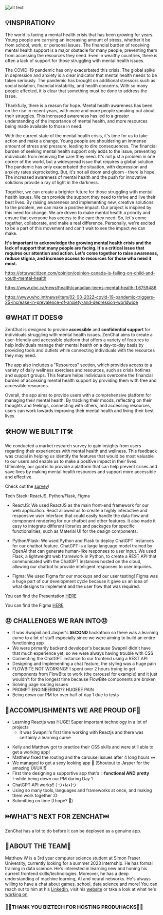 ![alt text](https://cdn.discordapp.com/attachments/1091774713111523501/1092045256486309908/LOGO_3.png)

## 💡INSPIRATION💡

The world is facing a mental health crisis that has been growing for years. Young people are carrying an increasing amount of stress, whether it be from school, work, or personal issues. The financial burden of receiving mental health support is a major obstacle for many people, preventing them from accessing the resources they need. Even in wealthy countries, there is often a lack of support for those struggling with mental health issues.

The COVID-19 pandemic has only exacerbated this crisis. The global spike in depression and anxiety is a clear indicator that mental health needs to be taken seriously. The pandemic has brought on additional stressors such as social isolation, financial instability, and health concerns. With so many people affected, it is clear that something must be done to address the issue.

Thankfully, there is a reason for hope. Mental health awareness has been on the rise in recent years, with more and more people speaking out about their struggles. This increased awareness has led to a greater understanding of the importance of mental health, and more resources being made available to those in need.

With the current state of the mental health crisis, it's time for us to take action and make a change. Young people are shouldering an immense amount of stress and pressure, leading to dire consequences. The financial burden of seeking mental health support only adds to the issue, preventing individuals from receiving the care they need. It's not just a problem in one corner of the world, but a widespread issue that requires a global solution. The pandemic has only exacerbated the situation, with depression and anxiety rates skyrocketing. But, it's not all doom and gloom - there is hope. The increased awareness of mental health and the push for innovative solutions provide a ray of light in the darkness.

Together, we can create a brighter future for those struggling with mental health issues. We can provide the support they need to thrive and live their best lives. By raising awareness and implementing new, creative solutions to the problem, we can make a positive impact. Our project is inspired by this need for change. We are driven to make mental health a priority and ensure that everyone has access to the care they need. So, let's come together, collaborate, and make a real difference. Personally, we're excited to be a part of this movement and can't wait to see the impact we can make.

**It's important to acknowledge the growing mental health crisis and the lack of support that many people are facing. It's a critical issue that requires our attention and action. Let's come together to raise awareness, reduce stigma, and increase access to resources for those who need it most.**

https://ottawacitizen.com/opinion/opinion-canada-is-failing-on-child-and-youth-mental-health

https://www.cbc.ca/news/health/canadian-teens-mental-health-1.6759486

https://www.who.int/news/item/02-03-2022-covid-19-pandemic-triggers-25-increase-in-prevalence-of-anxiety-and-depression-worldwide

## ⚙️WHAT IT DOES⚙️

ZenChat is designed to provide **accessible** and **confidential support** for individuals struggling with mental health issues. ZenChat  aims to create a user-friendly and accessible platform that offers a variety of features to help individuals manage their mental health on a day-to-day basis by providing tools and outlets while connecting individuals with the resources they may need.

The app also includes a "Resources" section, which provides access to a variety of daily wellness exercises and resources, such as crisis hotlines and support groups. This feature helps individuals overcome the financial burden of accessing mental health support by providing them with free and accessible resources.

Overall, the app aims to provide users with a comprehensive platform for managing their mental health. By tracking their moods, reflecting on their thoughts and feelings, connecting with others, and accessing resources, users can work towards improving their mental health and living their best lives.

## 🛠️HOW WE BUILT IT🛠️

We conducted a market research survey to gain insights from users regarding their experiences with mental health and wellness. This feedback was crucial in helping us identify the features that would be most valuable to our users and enable us to make a positive impact in their lives. Ultimately, our goal is to provide a platform that can help prevent crises and save lives by making mental health resources and support more accessible and effective.

Check out the [survey](https://docs.google.com/forms/d/1TFUG9Fy3STznCfMhcG7mCMDcHUGgVV_VdJhdhjVD1yU/edit)!

Tech Stack: ReactJS, Python/Flask, Figma

- ReactJS: We used ReactJS as the main front-end framework for our web application. React allowed us to create a highly interactive and responsive user interface that could easily handle the data flow and component rendering for our chatbot and other features. It also made it easy to integrate different libraries and packages for specific functionalities, such as Material UI for the design components.

- Python/Flask: We used Python and Flask to deploy ChatGPT instances for our chatbot feature. ChatGPT is a large language model trained by OpenAI that can generate human-like responses to user input. We used Flask, a lightweight web framework in Python, to create a REST API that communicated with the ChatGPT instances hosted on the cloud, allowing our chatbot to provide intelligent responses to user inquiries.

- Figma: We used Figma for our mockups and our user testing! Figma was a huge part of our development cycle because it gave us an idea of what designs to implement and the user flow that was required.

You can find the Presentation [HERE](https://www.canva.com/design/DAFYWuOUycc/XxQlgWJga1fBkd_9FRH6ew/view?utm_content=DAFYWuOUycc&utm_campaign=designshare&utm_medium=link2&utm_source=sharebutton)

You can find the Figma [HERE](https://www.figma.com/file/qSEZxzkzjBhUED7khp0E2E/ProduHacks-2023?node-id=32-2272&t=vcJdJChzqWCSowIl-0)

## 😣 CHALLENGES WE RAN INTO😣

- It was Swapnil and Jasper's **SECOND** hackathon so there was a learning curve to a lot of stuff 
especially since we were aiming to build an entire functioning app
- We were primarily backend developer's because Swapnil didn't have that much experience yet, so we were always having trouble with CSS 
- Connecting the ChatGPT instance to our frontend using a REST API
- Designing and implementing a chat feature, the styling was a huge pain
- FLOWBITE NOT WORKING!! I spent over 2 hours trying to get components from FlowBite to work (the carousel for example) and it just wouldn't for the longest time because FlowBite components are broken
- Solving page routing issues
- PROMPT ENGINEERING?? HUGEEE PAIN
- Being down our PM for over half of day 1 due to tests

## 🎉ACCOMPLISHMENTS WE ARE PROUD OF🎉

* Learning Reactjs was HUGE! Super important technology in a lot of projects
   * It was Swapnil's first time working with Reactjs and there was certainly a learning curve
- Kelly and Matthew got to practice their CSS skills and were still able to get a working app!
- Matthew fixed the routing and the carousel issues after 4 long hours 💀💀
-  We managed to get a sexy looking app 🤩 (Shoutout to Jasper for the amazing UI/UX!!)
- First time designing a supportive app that's ✨**functional AND pretty** ✨while being down our PM during Day 1
- ChatGPT API works!! ( つ•̀ω•́)つ
- Using so many tools, languages and frameworks at once, and making them work together :D
- Submitting on time (I hope? 😬)

## ⏭️WHAT'S NEXT FOR ZENCHAT⏭️

ZenChat has a lot to do before it can be deployed as a genuine app. 

## 🎁ABOUT THE TEAM🎁

Matthew W is a 3rd year computer science student at Simon Fraser University, currently looking for a summer 2023 internship. He has formal training in data science. He's interested in learning new and honing his current frontend skills/technologies. Moreover, he has a deep understanding of machine learning, AI and neural networks. He's always willing to have a chat about games, school, data science and more! You can reach out to him at his [LinkedIn](https://www.linkedin.com/in/matthew-wong-240837124/), visit his [website](https://wongmatt.dev) or take a look at what he's [working on](https://github.com/WongMatthew)

### 🥳🎉THANK YOU BIZTECH FOR HOSTING PRODUHACKS🥳🎉
